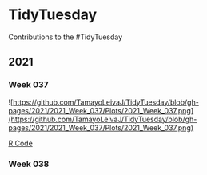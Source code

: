 # TidyTuesday
Contributions to the #TidyTuesday 

## 2021 
### Week 037
![https://github.com/TamayoLeivaJ/TidyTuesday/blob/gh-pages/2021/2021_Week_037/Plots/2021_Week_037.png](https://github.com/TamayoLeivaJ/TidyTuesday/blob/gh-pages/2021/2021_Week_037/Plots/2021_Week_037.png)

[R Code](https://github.com/TamayoLeivaJ/TidyTuesday/blob/gh-pages/2021/2021_Week_037/2021_Week_037.R)

### Week 038

